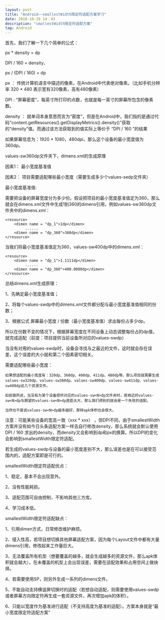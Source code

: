 ```yaml
---
layout: post
title: "Android——smallestWidth限定符适配方案学习"
date: 2018-10-29 14：43
description: "smallestWidth限定符适配方案"
tag: Android
---
```

首先，我们了解一下几个简单的公式：

px * density = dp

DPI / 160 = density、

px / (DPI / 160) = dp

px ：  传统计算机语言中描述的像素，在Android中代表绝对像素。（比如手机分辨率 320 * 480 表示宽有320像素，高有480像素）

DPI :  “屏幕密度”，每英寸所打印的点数，也就是每一英寸的屏幕所包含的像素数。

density ：  就单词本身意思而言为“密度”，但是在Android中，我们指的是通过代码"content.getResources().getDisplayMetrics().density()"获取的“density”值。而通过该方法获取到的值实际上等价于 “DPI / 160 ”的结果

如果屏幕信息为：1920 * 1080，480dpi，那么这个设备的最小宽度值为360dp。

values-sw360dp文件夹下，dimens.xml的生成原理

因素1： 最小宽度基准值

因素2： 项目需要适配哪些最小宽度（需要生成多少个values-se<N>dp文件夹）

最小宽度基准值:

需要把设备的屏幕宽度分为多少份。假设把项目的最小宽度基准值定为360，那么就会在dimens.xml文件中生成1到360的dimens引用，例如values-sw360dp文件夹中的dimens.xml：
```
<resource>
    <dimen name = "dp_1">1dp</dimen>
         ......
    <dimen name = "dp_360">360dp</dimen>
</resource>

```
当我们将最小宽度基准值定为360，values-sw400dp中的dimens.xml：
```
<resource>
    <dimen name = "dp_1">1.1111dp</dimen>
         ......
    <dimen name = "dp_360">400.0000dp</dimen>
</resource>

```

总结dimens.xml生成原理：

1、先确定最小宽度基准值；

2、将每个values-sw<N>dp中的dimens.xml文件都分配与最小宽度基准值相同的份数；

3、根据公式 屏幕最小宽度 / 份数（最小宽度基准值）求出每份占多少dp。

所以在份数不变的情况下，根据屏幕宽度在不同设备上动态调整每份占的dp值，就完成适配（前提：项目提供当前设备所对应的values-sw<N>dp）

当没有对用的values-sw<N>dp时，设备会寻找与之最近的文件，这时就会存在误差，这个误差的大小就和第二个因素密切相关。

需要适配哪些最小宽度：

    如果想适配的最小宽度有：320dp、360dp、400dp、411dp、480dp等。那么项目就需要生成values-sw320dp、values-sw360dp、values-sw400dp、values-sw411dp、values-sw480dp这几个资源文件。

    如前面所说，当没有为某个设备提供对应的values-sw<N>dp文件夹时，若相近的values-sw<N>dp与期望的values-sw<N>dp差距太大，那么我们得到的就会是一个失败的适配。

    当然也不是说values-sw<N>dp越多越好，那样apk体积也会很大。

注意：可能某些设备的宽高一致（xxx * xxx） ，但DPI不同，由于smallestWidth方案并没有如今日头条适配方案一样去自行修改density，那么系统就会默认使用 DPI / 160 求出的density，而density又会影响到dp和px的换算。所以DPI的变化会影响到smallestWidth限定符适配。

若生成的values-sw<N>dp与设备的最小宽度差别不大，那么误差也是在可以接受范围内的，适配方案即是可行的。

smallestWidth限定符适配优点：

1、稳定，基本不会出现意外。

2、没有性能耗损。

3、适配范围可自由控制，不影响其他三方库。

4、学习成本低。

smallestWidth限定符适配缺点：

1、引用dimen方式，日常修改维护麻烦。

2、侵入性高，若项目想切换其他屏幕适配方案，因为每个Layout文件中都有大量dimens引用，修改起来工作量巨大。

3、无法覆盖所有机型（想要覆盖的越多，就会生成越多的资源文件，那么apk体积就会越大）。在未覆盖的机型上会出现误差，需要在适配效果和占用空间上做抉择。

4、若需要使用SP，则另外生成一系列的dimens文件。

5、不能自动支持横竖屏切换时的适配（若想自动适配，则需要使用values-sw<N>dp或者屏幕方向限定符再生成一套资源文件，再次增加apk的体积）。

6、只能以宽度作为基准进行适配（不支持高度为基准的适配）。方案本身就是“最小宽度限定符适配方案”
